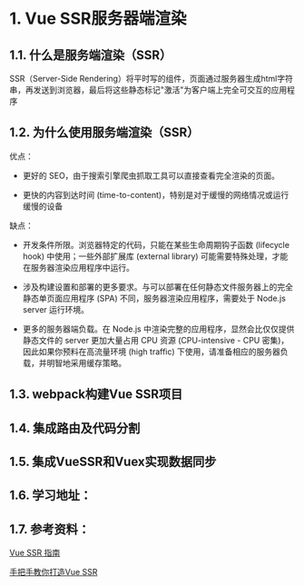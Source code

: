 <!--
 * @Author: shengCW
 * @Email: 2367896538@qq.com
 * @Date: 2021-07-23 09:49:57
 * @LastEditors: shengCW
 * @LastEmail: 2367896538@qq.com
 * @LastEditTime: 2021-07-28 20:01:24
 * @Description: file content
-->

# 1. Vue SSR服务器端渲染

## 1.1. 什么是服务端渲染（SSR）

SSR（Server-Side Rendering）将平时写的组件，页面通过服务器生成html字符串，再发送到浏览器，最后将这些静态标记"激活"为客户端上完全可交互的应用程序

## 1.2. 为什么使用服务端渲染（SSR）

优点：

* 更好的 SEO，由于搜索引擎爬虫抓取工具可以直接查看完全渲染的页面。

* 更快的内容到达时间 (time-to-content)，特别是对于缓慢的网络情况或运行缓慢的设备

缺点：

* 开发条件所限。浏览器特定的代码，只能在某些生命周期钩子函数 (lifecycle hook) 中使用；一些外部扩展库 (external library) 可能需要特殊处理，才能在服务器渲染应用程序中运行。
* 涉及构建设置和部署的更多要求。与可以部署在任何静态文件服务器上的完全静态单页面应用程序 (SPA) 不同，服务器渲染应用程序，需要处于 Node.js server 运行环境。

* 更多的服务器端负载。在 Node.js 中渲染完整的应用程序，显然会比仅仅提供静态文件的 server 更加大量占用 CPU 资源 (CPU-intensive - CPU 密集)，因此如果你预料在高流量环境 (high traffic) 下使用，请准备相应的服务器负载，并明智地采用缓存策略。

## 1.3. webpack构建Vue SSR项目

## 1.4. 集成路由及代码分割

## 1.5. 集成VueSSR和Vuex实现数据同步

## 1.6. 学习地址：

## 1.7. 参考资料：

[Vue SSR 指南](https://ssr.vuejs.org/zh/)

[手把手教你打造Vue SSR](https://www.bilibili.com/video/av71527835/)


